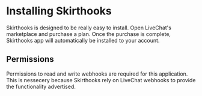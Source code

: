 # Installing Skirthooks

Skirthooks is designed to be really easy to install. Open LiveChat's marketplace and purchase a plan. Once the purchase is complete, Skirthooks app will automatically be installed to your account.

## Permissions

Permissions to read and write webhooks are required for this application. This is nessecery because Skirthooks rely on LiveChat webhooks to provide the functionality advertised.
